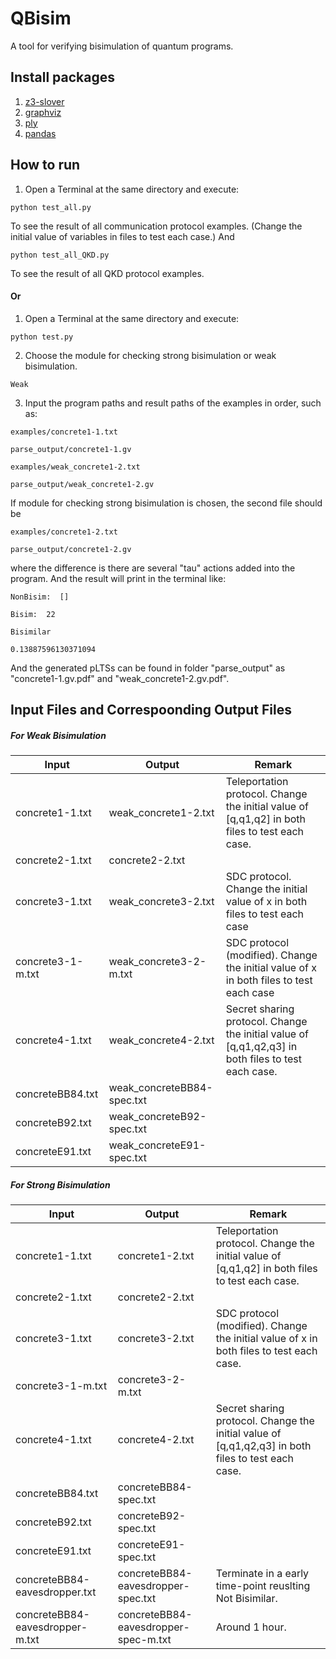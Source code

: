# QBisim
A tool for verifying bisimulation of quantum programs.

## Install packages
1. [z3-slover](https://pypi.org/project/z3-solver/)
2. [graphviz](https://pypi.org/project/graphviz/)
3. [ply](https://pypi.org/project/ply/)
4. [pandas](https://pypi.org/project/pandas/)

## How to run
1. Open a Terminal at the same directory and execute:
 
```
python test_all.py
```
    
To see the result of all communication protocol examples. (Change the initial value of variables in files to test each case.)
And
```
python test_all_QKD.py
```

To see the result of all QKD protocol examples. 

#### Or
1. Open a Terminal at the same directory and execute: 
 
```
python test.py
```
2. Choose the module for checking strong bisimulation or weak bisimulation.

```
Weak
```
3. Input the program paths and result paths of the examples in order, such as: 

```
examples/concrete1-1.txt

parse_output/concrete1-1.gv

examples/weak_concrete1-2.txt

parse_output/weak_concrete1-2.gv
```
If module for checking strong bisimulation is chosen, the second file should be 

```
examples/concrete1-2.txt

parse_output/concrete1-2.gv
```
where the difference is there are several "tau" actions added into the program.
And the result will print in the terminal like:

```
NonBisim:  []

Bisim:  22

Bisimilar

0.13887596130371094
```

And the generated pLTSs can be found in folder "parse_output" as "concrete1-1.gv.pdf" and "weak_concrete1-2.gv.pdf".

<!--<img src="parse_output/concrete1-1.gv.pdf" height="1000"/>
<img src="parse_output/concrete1-2.gv.pdf" height="1000"/>-->

## Input Files and Correspoonding Output Files

##### For Weak Bisimulation
Input | Output | Remark
-|-|-
concrete1-1.txt | weak_concrete1-2.txt | Teleportation protocol. Change the initial value of [q,q1,q2] in both files to test each case.
concrete2-1.txt | concrete2-2.txt
concrete3-1.txt | weak_concrete3-2.txt | SDC protocol. Change the initial value of x in both files to test each case
concrete3-1-m.txt | weak_concrete3-2-m.txt | SDC protocol (modified). Change the initial value of x in both files to test each case
concrete4-1.txt | weak_concrete4-2.txt | Secret sharing protocol. Change the initial value of [q,q1,q2,q3] in both files to test each case.
concreteBB84.txt | weak_concreteBB84-spec.txt
concreteB92.txt | weak_concreteB92-spec.txt
concreteE91.txt | weak_concreteE91-spec.txt

##### For Strong Bisimulation
Input | Output | Remark
-|-|-
concrete1-1.txt | concrete1-2.txt | Teleportation protocol. Change the initial value of [q,q1,q2] in both files to test each case.
concrete2-1.txt | concrete2-2.txt
concrete3-1.txt | concrete3-2.txt | SDC protocol (modified). Change the initial value of x in both files to test each case.
concrete3-1-m.txt | concrete3-2-m.txt
concrete4-1.txt | concrete4-2.txt | Secret sharing protocol. Change the initial value of [q,q1,q2,q3] in both files to test each case.
concreteBB84.txt | concreteBB84-spec.txt
concreteB92.txt | concreteB92-spec.txt
concreteE91.txt | concreteE91-spec.txt
concreteBB84-eavesdropper.txt | concreteBB84-eavesdropper-spec.txt | Terminate in a early time-point reuslting Not Bisimilar.
concreteBB84-eavesdropper-m.txt | concreteBB84-eavesdropper-spec-m.txt | Around 1 hour.